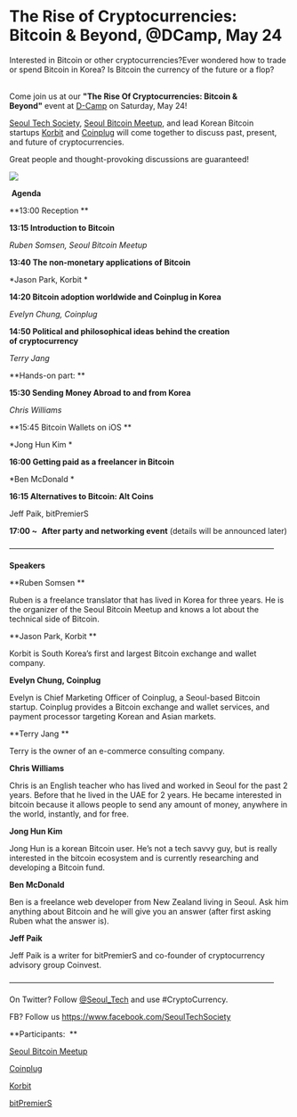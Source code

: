 The Rise of Cryptocurrencies: Bitcoin & Beyond, @DCamp, May 24
==============================================================

Interested in Bitcoin or other cryptocurrencies?Ever wondered how to
trade or spend Bitcoin in Korea? Is Bitcoin the currency of the future
or a flop?                             

Come join us at our **"The Rise Of Cryptocurrencies: Bitcoin &
Beyond"** event at [D-Camp](http://dcamp.kr/about_en) on Saturday, May
24!

[Seoul Tech Society](http://www.seoultechsociety.org/), [Seoul Bitcoin
Meetup](http://www.meetup.com/Seoul-Bitcoin-Meetup-%EC%84%9C%EC%9A%B8-%EB%B9%84%ED%8A%B8%EC%BD%94%EC%9D%B8-%EB%AA%A8%EC%9E%84/),
and lead Korean Bitcoin
startups [Korbit](https://www.korbit.co.kr/) and [Coinplug](https://www.coinplug.com/home.do) will
come together to discuss past, present, and future of cryptocurrencies. 

Great people and thought-provoking discussions are guaranteed!

![](https://31.media.tumblr.com/3d967e30abbb9ed61ed8a81dbaf98f0d/tumblr_inline_n5lxh3ORxj1qz73mc.png)

 **Agenda**

**13:00 Reception **

**13:15 Introduction to Bitcoin** 

*Ruben Somsen, Seoul Bitcoin Meetup*

**13:40 The non-monetary applications of Bitcoin**

*Jason Park, Korbit * 

**14:20 Bitcoin adoption worldwide and Coinplug in Korea**

*Evelyn Chung, Coinplug*   

**14:50 Political and philosophical ideas behind the creation
of cryptocurrency**

*Terry Jang* 

**Hands-on part: **

**15:30 Sending Money Abroad to and from Korea**

*Chris Williams* 

**15:45 Bitcoin Wallets on iOS **

*Jong Hun Kim *

**16:00 Getting paid as a freelancer in Bitcoin**

*Ben McDonald *

**16:15 Alternatives to Bitcoin: Alt Coins**

Jeff Paik, bitPremierS

**17:00 \~**  **After party and networking event** (details will be
announced later)

——————————————————————————————————

**Speakers**

**Ruben Somsen **

Ruben is a freelance translator that has lived in Korea for three years.
He is the organizer of the Seoul Bitcoin Meetup and knows a lot about
the technical side of Bitcoin.

**Jason Park, Korbit **

Korbit is South Korea’s first and largest Bitcoin exchange and wallet
company.  

**Evelyn Chung, Coinplug** 

Evelyn is Chief Marketing Officer of Coinplug, a Seoul-based Bitcoin
startup. Coinplug provides a Bitcoin exchange and wallet services, and
payment processor targeting Korean and Asian markets. 

**Terry Jang **

Terry is the owner of an e-commerce consulting company.

**Chris Williams** 

Chris is an English teacher who has lived and worked in Seoul for the
past 2 years. Before that he lived in the UAE for 2 years. He became
interested in bitcoin because it allows people to send any amount of
money, anywhere in the world, instantly, and for free. 

**Jong Hun Kim** 

Jong Hun is a korean Bitcoin user. He’s not a tech savvy guy, but is
really interested in the bitcoin ecosystem and is currently researching
and developing a Bitcoin fund. 

**Ben McDonald** 

Ben is a freelance web developer from New Zealand living in Seoul. Ask
him anything about Bitcoin and he will give you an answer (after first
asking Ruben what the answer is).

**Jeff Paik**

Jeff Paik is a writer for bitPremierS and co-founder of cryptocurrency
advisory group Coinvest.

——————————————————————————————————

On Twitter?
Follow [@Seoul\_Tech](https://twitter.com/FutureTenseNow) and
use \#CryptoCurrency.

FB? Follow us <https://www.facebook.com/SeoulTechSociety>

**Participants:  **

[Seoul Bitcoin
Meetup](http://www.meetup.com/Seoul-Bitcoin-Meetup-%EC%84%9C%EC%9A%B8-%EB%B9%84%ED%8A%B8%EC%BD%94%EC%9D%B8-%EB%AA%A8%EC%9E%84/) 

[Coinplug](https://www.coinplug.com/home.do) 

[Korbit](https://www.korbit.co.kr/) 

[bitPremierS](http://www.bitpremiers.com/)


